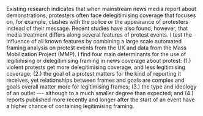Existing research indicates that when mainstream news media report about demonstrations, protesters often face delegitimising coverage that focuses on, for example, clashes with the police or the appearance of protesters instead of their message.
Recent studies have also found, however, that media treatment differs along several features of protest events.
I test the influence of all known features by combining a large scale automated framing analysis on protest events from the UK and data from the Mass Mobilization Project (MMP).
I find four main determinants for the use of legitimising or delegitimising framing in news coverage about protest:
(1.) violent protests get more delegitimising coverage, and less legitimising coverage;
(2.) the goal of a protest matters for the kind of reporting it receives, yet relationships between frames and goals are complex and goals overall matter more for legitimising frames;
(3.) the type and ideology of an outlet --- although to a much smaller degree than expected;
and (4.) reports published more recently and longer after the start of an event have a higher chance of containing legitimising framing.
